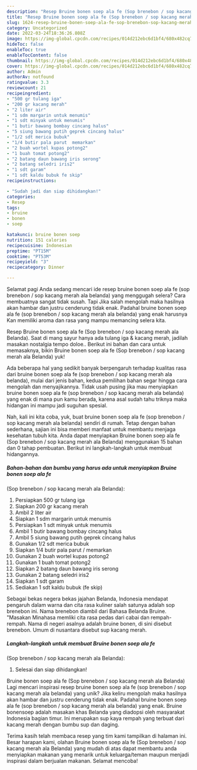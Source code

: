 ```yaml
---
description: "Resep Bruine bonen soep ala fe (Sop brenebon / sop kacang merah ala Belanda) Buat Buka Puasa"
title: "Resep Bruine bonen soep ala fe (Sop brenebon / sop kacang merah ala Belanda) Buat Buka Puasa"
slug: 1624-resep-bruine-bonen-soep-ala-fe-sop-brenebon-sop-kacang-merah-ala-belanda-buat-buka-puasa
category: Uncategorized
date: 2022-03-24T18:36:26.808Z
image: https://img-global.cpcdn.com/recipes/014d212ebc6d1bf4/680x482cq70/bruine-bonen-soep-ala-fe-sop-brenebon-sop-kacang-merah-ala-belanda-foto-resep-utama.jpg
hideToc: false
enableToc: true
enableTocContent: false
thumbnail: https://img-global.cpcdn.com/recipes/014d212ebc6d1bf4/680x482cq70/bruine-bonen-soep-ala-fe-sop-brenebon-sop-kacang-merah-ala-belanda-foto-resep-utama.jpg
cover: https://img-global.cpcdn.com/recipes/014d212ebc6d1bf4/680x482cq70/bruine-bonen-soep-ala-fe-sop-brenebon-sop-kacang-merah-ala-belanda-foto-resep-utama.jpg
author: Admin
authorAv: notfound
ratingvalue: 3.3
reviewcount: 21
recipeingredient:
- "500 gr tulang iga"
- "200 gr kacang merah"
- "2 liter air"
- "1 sdm margarin untuk menumis"
- "1 sdt minyak untuk menumis"
- "1 butir bawang bombay cincang halus"
- "5 siung bawang putih geprek cincang halus"
- "1/2 sdt merica bubuk"
- "1/4 butir pala parut  memarkan"
- "2 buah wortel kupas potong2"
- "1 buah tomat potong2"
- "2 batang daun bawang iris serong"
- "2 batang seledri iris2"
- "1 sdt garam"
- "1 sdt kaldu bubuk fe skip"
recipeinstructions:

- "Sudah jadi dan siap dihidangkan!"
categories:
- Resep
tags:
- bruine
- bonen
- soep

katakunci: bruine bonen soep 
nutrition: 151 calories
recipecuisine: Indonesian
preptime: "PT15M"
cooktime: "PT53M"
recipeyield: "3"
recipecategory: Dinner

---
```



Selamat pagi Anda sedang mencari ide resep bruine bonen soep ala fe
(sop brenebon / sop kacang merah ala belanda) yang menggugah selera? Cara membuatnya sangat tidak susah. Tapi Jika salah mengolah maka hasilnya akan hambar dan justru cenderung tidak enak. Padahal bruine bonen soep ala fe
(sop brenebon / sop kacang merah ala belanda) yang enak harusnya Kan memiliki aroma dan rasa yang mampu memancing selera kita.


Resep Bruine bonen soep ala fe (Sop brenebon / sop kacang merah ala Belanda). Saat di mang sayur hanya ada tulang iga &amp; kacang merah, jadilah masakan nostalgia tempo doloe.. Berikut ini bahan dan cara untuk memasaknya, bikin Bruine bonen soep ala fe (Sop brenebon / sop kacang merah ala Belanda) yuk!

Ada beberapa hal yang sedikit banyak berpengaruh terhadap kualitas rasa dari bruine bonen soep ala fe
(sop brenebon / sop kacang merah ala belanda), mulai dari jenis bahan, kedua pemilihan bahan segar hingga cara mengolah dan menyajikannya. Tidak usah pusing jika mau menyiapkan bruine bonen soep ala fe
(sop brenebon / sop kacang merah ala belanda) yang enak di mana pun kamu berada, karena asal sudah tahu triknya maka hidangan ini mampu jadi suguhan spesial.


Nah, kali ini kita coba, yuk, buat bruine bonen soep ala fe
(sop brenebon / sop kacang merah ala belanda) sendiri di rumah. Tetap dengan bahan sederhana, sajian ini bisa memberi manfaat untuk membantu menjaga kesehatan tubuh kita. Anda dapat menyiapkan Bruine bonen soep ala fe
(Sop brenebon / sop kacang merah ala Belanda) menggunakan 15 bahan dan 0 tahap pembuatan. Berikut ini langkah-langkah untuk membuat hidangannya.

<!--inarticleads1-->

##### Bahan-bahan dan bumbu yang harus ada untuk menyiapkan Bruine bonen soep ala fe
(Sop brenebon / sop kacang merah ala Belanda):

1. Persiapkan 500 gr tulang iga
1. Siapkan 200 gr kacang merah
1. Ambil 2 liter air
1. Siapkan 1 sdm margarin untuk menumis
1. Persiapkan 1 sdt minyak untuk menumis
1. Ambil 1 butir bawang bombay cincang halus
1. Ambil 5 siung bawang putih geprek cincang halus
1. Gunakan 1/2 sdt merica bubuk
1. Siapkan 1/4 butir pala parut / memarkan
1. Gunakan 2 buah wortel kupas potong2
1. Gunakan 1 buah tomat potong2
1. Siapkan 2 batang daun bawang iris serong
1. Gunakan 2 batang seledri iris2
1. Siapkan 1 sdt garam
1. Sediakan 1 sdt kaldu bubuk (fe skip)


Sebagai bekas negera bekas jajahan Belanda, Indonesia mendapat pengaruh dalam warna dan cita rasa kuliner salah satunya adalah sop brenebon ini. Nama brenebon diambil dari Bahasa Belanda Bruine. &#34;Masakan Minahasa memliki cita rasa pedas dari cabai dan rempah-rempah. Nama di negeri asalnya adalah bruine bonen, di sini disebut brenebon. Umum di nusantara disebut sup kacang merah. 

<!--inarticleads2-->

##### Langkah-langkah untuk membuat Bruine bonen soep ala fe
(Sop brenebon / sop kacang merah ala Belanda):


1. Selesai dan siap dihidangkan!

Bruine bonen soep ala fe (Sop brenebon / sop kacang merah ala Belanda) Lagi mencari inspirasi resep bruine bonen soep ala fe (sop brenebon / sop kacang merah ala belanda) yang unik? Jika keliru mengolah maka hasilnya akan hambar dan justru cenderung tidak enak. Padahal bruine bonen soep ala fe (sop brenebon / sop kacang merah ala belanda) yang enak. Bruine bonensoep adalah masakan khas Belanda yang diadopsi oleh masyarakat Indonesia bagian timur. Ini merupakan sup kaya rempah yang terbuat dari kacang merah dengan bumbu sup dan daging. 

Terima kasih telah membaca resep yang tim kami tampilkan di halaman ini. Besar harapan kami, olahan Bruine bonen soep ala fe
(Sop brenebon / sop kacang merah ala Belanda) yang mudah di atas dapat membantu anda menyiapkan makanan yang menarik untuk keluarga/teman maupun menjadi inspirasi dalam berjualan makanan. Selamat mencoba!
